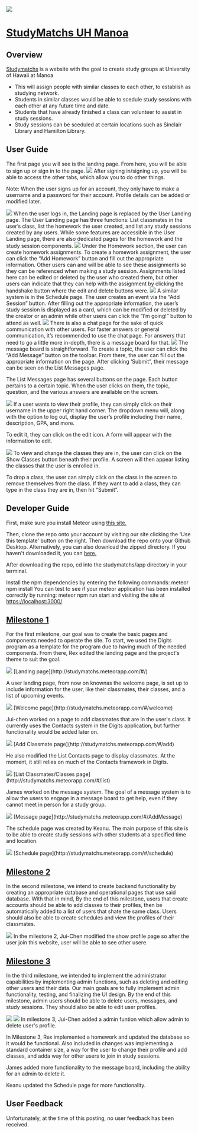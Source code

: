 <img src="images/StudyMatchsLogoWithDescription.PNG">

# [StudyMatchs UH Manoa](https://github.com/studymatchs)

## Overview 

[Studymatchs](http://studymatchs.meteorapp.com) is a website with the goal to create study groups at University of Hawaii at Manoa

* This will assign people with similar classes to each other, to establish as studying network.
* Students in similar classes would be able to scedule study sessions with each other at any future time and date.
* Students that have already finished a class can volunteer to assist in study sessions.
* Study sessions can be sceduled at certain locations such as Sinclair Library and Hamilton Library.

## User Guide
The first page you will see is the landing page. From here, you will be able to sign up or sign in to the page.
<img src="images/StudyMatchsLanding.png">
After signing in/signing up, you will be able to access the other tabs, which allow you to do other things.

Note: When the user signs up for an account, they only have to make a username and a password for their account. Profile details can be added or modified later.

<img src="images/UserLandingMkII.PNG">
When the user logs in, the Landing page is replaced by the User Landing page. The User Landing page has three functions: List classmates in the user’s class, list the homework the user created, and list any study sessions created by any users. While some features are accessible in the User Landing page, there are also dedicated pages for the homework and the study session components.

<img src="images/Homework.PNG">
Under the Homework section, the user can create homework assignments. To create a homework assignment, the user can click the “Add Homework” button and fill out the appropriate information. Other users can and will be able to see these assignments so they can be referenced when making a study session. Assignments listed here can be edited or deleted by the user who created them, but other users can indicate that they can help with the assignment by clicking the handshake button where the edit and delete buttons were.

<img src="images/ScheduleMkII.PNG">
A similar system is in the Schedule page. The user creates an event via the “Add Session” button. After filling out the appropriate information, the user’s study session is displayed as a card, which can be modified or deleted by the creator or an admin while other users can click the “I’m going!” button to attend as well. 

<img src="images/Chat.PNG">
There is also a chat page for the sake of quick communication with other users. For faster answers or general communication, it’s recommended to use the chat page. For answers that need to go a little more in-depth, there is a message board for that.

<img src="images/MessageBoard.PNG">
The message board is straightforward. To create a topic, the user can click the “Add Message” button on the toolbar. From there, the user can fill out the appropriate information on the page. After clicking ‘Submit”, their message can be seen on the List Messages page.

The List Messages page has several buttons on the page. Each button pertains to a certain topic. When the user clicks on them, the topic, question, and the various answers are available on the screen.

<img src="images/Profile.PNG">
If a user wants to view their profile, they can simply click on their username in the upper right hand corner. The dropdown menu will, along with the option to log out, display the user’s profile including their name, description, GPA, and more.

To edit it, they can click on the edit icon. A form will appear with the information to edit.

<img src="images/AddClass.PNG">
To view and change the classes they are in, the user can click on the Show Classes button beneath their profile. A screen will then appear listing the classes that the user is enrolled in.

To drop a class, the user can simply click on the class in the screen to remove themselves from the class.  If they want to add a class, they can type in the class they are in, then hit “Submit”.


## Developer Guide
First, make sure you install Meteor using [this site.](https://www.meteor.com/install)

Then, clone the repo onto your account by visiting our site clicking the 'Use this template' button on the right. Then download the repo onto your Github Desktop. Alternatively, you can also download the zipped directory. If you haven't downloaded it, you can [here.](https://github.com/studymatchs/StudyMatchs)

After downloading the repo, cd into the studymatchs/app directory in your terminal. 

Install the npm dependencies by entering the following commands: 
  meteor npm install
You can test to see if your meteor application has been installed correctly by running:
  meteor npm run start
and visiting the site at [https://localhost:3000/](https://localhost:3000)



## [Milestone 1](https://github.com/studymatchs/StudyMatchs/projects/2)

For the first milestone, our goal was to create the basic pages and components needed to operate the site. To start, we used the Digits program as a template for the program due to having much of the needed components. From there, Rex edited the landing page and the project's theme to suit the goal.

<img src="images/StudyMatchsLanding.png">
[Landing page](http://studymatchs.meteorapp.com/#/)

A user landing page, from now on knownas the welcome page, is set up to include information for the user, like their classmates, their classes, and a list of upcoming events.

<img src="images/UserLanding.png">
[Welcome page](http://studymatchs.meteorapp.com/#/welcome)
  
Jui-chen worked on a page to add classmates that are in the user's class. It currently uses the Contacts system in the Digits application, but further functionality would be added later on.

<img src="images/AddClassmate.png">
[Add Classmate page](http://studymatchs.meteorapp.com/#/add)

He also modified the List Contacts page to display classmates. At the moment, it still relies on much of the Contacts framework in Digits.

<img src="images/ListClassmates.png">
[List Classmates/Classes page](http://studymatchs.meteorapp.com/#/list)

James worked on the message system. The goal of a message system is to allow the users to engage in a message board to get help, even if they cannot meet in person for a study group.

<img src="images/Message.png">
[Message page](http://studymatchs.meteorapp.com/#/AddMessage)

The schedule page was created by Keanu. The main purpose of this site is to be able to create study sessions with other students at a specified time and location.
  
<img src="images/Schedule.png">
[Schedule page](http://studymatchs.meteorapp.com/#/schedule)

## [Milestone 2](https://github.com/studymatchs/StudyMatchs/projects/3)

In the second milestone, we intend to create backend functionality by creating an appropriate database and operational pages that use said database. With that in mind, By the end of this milestone, users that create accounts should be able to add classes to their profiles, then be automatically added to a list of users that shate the same class. Users should also be able to create schedules and view the profiles of their classmates.

<img src="images/showprofile.png">
In the milestone 2, Jui-Chen modified the show profile page so after the user join this website, user will be able to see other usere.



## [Milestone 3](https://github.com/studymatchs/StudyMatchs/projects/4)

In the third milestone, we intended to implement the administrator capabilities by implementing admin functions, such as deleting and editing other users and their data. Our main goals are to fully implement admin functionality, testing, and finalizing the UI design. By the end of this milestone, admin users should be able to delete users, messages, and study sessions. They should also be able to edit user profiles. 

<img src="images/adminDelete.png">
<img src="images/adminSwal.png">
In milestone 3, Jui-Chen added a admin funtion which allow admin to delete user's profile.

In Milestone 3, Rex implemented a homework and updated the database so it would be functional. Also included in changes was implementing a standard container size, a way for the user to change their profile and add classes, and adda way for other users to join in study sessions.

James added more functionality to the message board, including the ability for an admin to delete it.

Keanu updated the Schedule page for more functionality.

## User Feedback
Unfortunately, at the time of this posting, no user feedback has been received.
